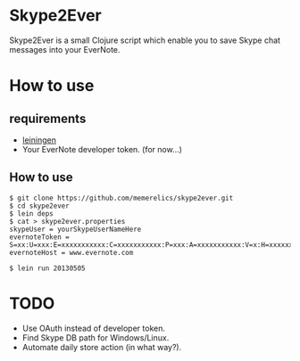 Skype2Ever
===========================

Skype2Ever is a small Clojure script which enable you to save Skype chat messages into your EverNote.


How to use
===========================

## requirements

* [leiningen](https://github.com/technomancy/leiningen)
* Your EverNote developer token. (for now...)

## How to use

```````````
$ git clone https://github.com/memerelics/skype2ever.git
$ cd skype2ever
$ lein deps
$ cat > skype2ever.properties
skypeUser = yourSkypeUserNameHere
evernoteToken = S=xx:U=xxx:E=xxxxxxxxxxx:C=xxxxxxxxxxx:P=xxx:A=xxxxxxxxxxx:V=x:H=xxxxxxxxxxxxxxxxxxxxxxxxxxxxxxxx
evernoteHost = www.evernote.com

$ lein run 20130505
```````````


TODO
===========================

* Use OAuth instead of developer token.
* Find Skype DB path for Windows/Linux.
* Automate daily store action (in what way?).

